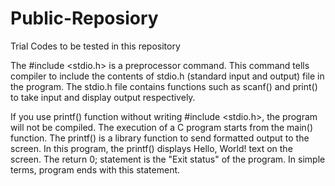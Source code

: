# Public-Reposiory
Trial Codes to be tested in this repository

The #include <stdio.h> is a preprocessor command. 
This command tells compiler to include the contents of stdio.h (standard input and output) file in the program.
The stdio.h file contains functions such as scanf() and print() to take input and display output respectively.

If you use printf() function without writing #include <stdio.h>, the program will not be compiled.
The execution of a C program starts from the main() function.
The printf() is a library function to send formatted output to the screen. 
In this program, the printf() displays Hello, World! text on the screen.
The return 0; statement is the "Exit status" of the program. 
In simple terms, program ends with this statement.
